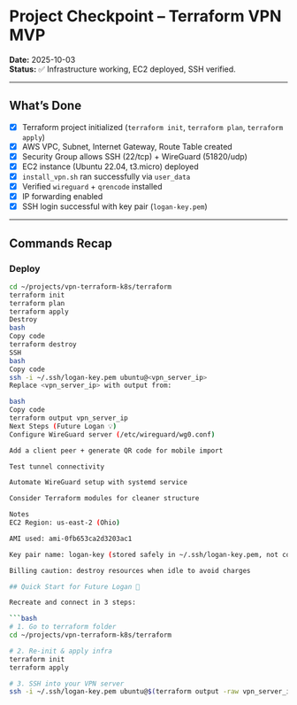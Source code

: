 # Project Checkpoint – Terraform VPN MVP

**Date:** 2025-10-03  
**Status:** ✅ Infrastructure working, EC2 deployed, SSH verified.

---

## What’s Done
- [x] Terraform project initialized (`terraform init`, `terraform plan`, `terraform apply`)
- [x] AWS VPC, Subnet, Internet Gateway, Route Table created
- [x] Security Group allows SSH (22/tcp) + WireGuard (51820/udp)
- [x] EC2 instance (Ubuntu 22.04, t3.micro) deployed
- [x] `install_vpn.sh` ran successfully via `user_data`
- [x] Verified `wireguard` + `qrencode` installed
- [x] IP forwarding enabled
- [x] SSH login successful with key pair (`logan-key.pem`)

---

## Commands Recap

### Deploy
```bash
cd ~/projects/vpn-terraform-k8s/terraform
terraform init
terraform plan
terraform apply
Destroy
bash
Copy code
terraform destroy
SSH
bash
Copy code
ssh -i ~/.ssh/logan-key.pem ubuntu@<vpn_server_ip>
Replace <vpn_server_ip> with output from:

bash
Copy code
terraform output vpn_server_ip
Next Steps (Future Logan 💡)
Configure WireGuard server (/etc/wireguard/wg0.conf)

Add a client peer + generate QR code for mobile import

Test tunnel connectivity

Automate WireGuard setup with systemd service

Consider Terraform modules for cleaner structure

Notes
EC2 Region: us-east-2 (Ohio)

AMI used: ami-0fb653ca2d3203ac1

Key pair name: logan-key (stored safely in ~/.ssh/logan-key.pem, not committed to git)

Billing caution: destroy resources when idle to avoid charges

## Quick Start for Future Logan 🐺

Recreate and connect in 3 steps:

```bash
# 1. Go to terraform folder
cd ~/projects/vpn-terraform-k8s/terraform

# 2. Re-init & apply infra
terraform init
terraform apply

# 3. SSH into your VPN server
ssh -i ~/.ssh/logan-key.pem ubuntu@$(terraform output -raw vpn_server_ip)